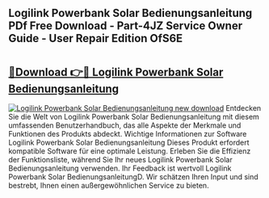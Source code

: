 ## Logilink Powerbank Solar Bedienungsanleitung PDf Free Download - Part-4JZ Service Owner Guide - User Repair Edition OfS6E

# <h2><a href="http://df1cm23.blite.top/?on=Logilink+Powerbank+Solar+Bedienungsanleitung">🔗Download 👉🔴 Logilink Powerbank Solar Bedienungsanleitung</a></h2>

[![Logilink Powerbank Solar Bedienungsanleitung new download](https://i.imgur.com/lujVjoI.png)](http://df1cm23.blite.top/?on=Logilink+Powerbank+Solar+Bedienungsanleitung)
Entdecken Sie die Welt von Logilink Powerbank Solar Bedienungsanleitung mit diesem umfassenden Benutzerhandbuch, das alle Aspekte der Merkmale und Funktionen des Produkts abdeckt. Wichtige Informationen zur Software Logilink Powerbank Solar Bedienungsanleitung Dieses Produkt erfordert kompatible Software für eine optimale Leistung. Erleben Sie die Effizienz der Funktionsliste, während Sie Ihr neues Logilink Powerbank Solar Bedienungsanleitung verwenden. Ihr Feedback ist wertvoll Logilink Powerbank Solar BedienungsanleitungD. Wir schätzen Ihren Input und sind bestrebt, Ihnen einen außergewöhnlichen Service zu bieten.

